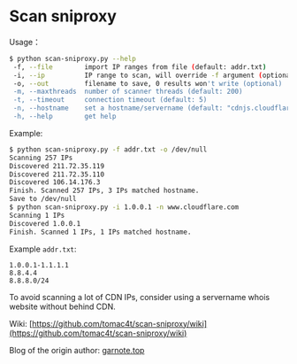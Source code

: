 # Scan sniproxy

Usage：
```bash
$ python scan-sniproxy.py --help
 -f, --file        import IP ranges from file (default: addr.txt)
 -i, --ip          IP range to scan, will override -f argument (optional)
 -o, --out         filename to save, 0 results won't write (optional)
 -m, --maxthreads  number of scanner threads (default: 200)
 -t, --timeout     connection timeout (default: 5)
 -n, --hostname    set a hostname/servername (default: "cdnjs.cloudflare.com")
 -h, --help        get help
```
Example:
```bash
$ python scan-sniproxy.py -f addr.txt -o /dev/null
Scanning 257 IPs
Discovered 211.72.35.119
Discovered 211.72.35.110
Discovered 106.14.176.3
Finish. Scanned 257 IPs, 3 IPs matched hostname.
Save to /dev/null
$ python scan-sniproxy.py -i 1.0.0.1 -n www.cloudflare.com
Scanning 1 IPs
Discovered 1.0.0.1
Finish. Scanned 1 IPs, 1 IPs matched hostname.
```
Example `addr.txt`: 
```
1.0.0.1-1.1.1.1
8.8.4.4
8.8.8.0/24
```

To avoid scanning a lot of CDN IPs, consider using a servername whois website without behind CDN. 

Wiki: [https://github.com/tomac4t/scan-sniproxy/wiki](https://github.com/tomac4t/scan-sniproxy/wiki)

Blog of the origin author: [garnote.top](http://garnote.top)